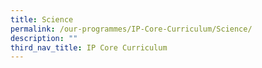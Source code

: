 ```yaml
---
title: Science
permalink: /our-programmes/IP-Core-Curriculum/Science/
description: ""
third_nav_title: IP Core Curriculum
---
```

